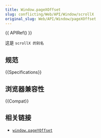 ```yaml
---
title: Window.pageXOffset
slug: conflicting/Web/API/Window/scrollX
original_slug: Web/API/Window/pageXOffset
---
```


{{ APIRef() }}

这是 `scrollX 的别名`

## 规范

{{Specifications}}

## 浏览器兼容性

{{Compat}}

## 相关链接

- [`window.pageYOffset`](/zh-CN/docs/Web/API/Window/pageYOffset)
